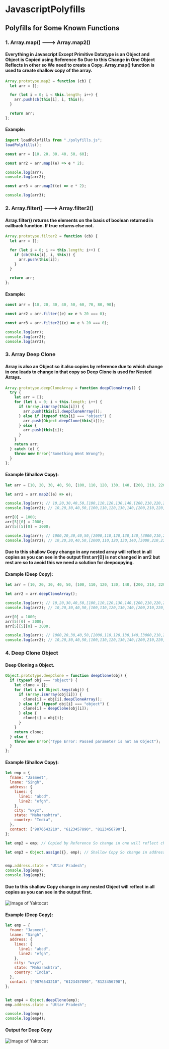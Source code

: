 # JavascriptPolyfills

## Polyfills for Some Known Functions

### 1. Array.map() ---> Array.map2()

#### Everything in Javascript Except Primitive Datatype is an Object and Object is Copied using Reference So Due to this Change in One Object Reflects in other so We need to create a Copy. Array.map() function is used to create shallow copy of the array.

```javascript
Array.prototype.map2 = function (cb) {
  let arr = [];

  for (let i = 0; i < this.length; i++) {
    arr.push(cb(this[i], i, this));
  }

  return arr;
};
```

#### Example:

```javascript
import loadPolyfills from "./polyfills.js";
loadPolyfills();

const arr = [10, 20, 30, 40, 50, 60];

const arr2 = arr.map((e) => e * 2);

console.log(arr);
console.log(arr2);

const arr3 = arr.map2((e) => e * 2);

console.log(arr3);
```

### 2. Array.filter() ---> Array.filter2()

#### Array.filter() returns the elements on the basis of boolean returned in callback function. If true returns else not.

```javascript
Array.prototype.filter2 = function (cb) {
  let arr = [];

  for (let i = 0; i <= this.length; i++) {
    if (cb(this[i], i, this)) {
      arr.push(this[i]);
    }
  }

  return arr;
};
```

#### Example:

```javascript
const arr = [10, 20, 30, 40, 50, 60, 70, 80, 90];

const arr2 = arr.filter((e) => e % 20 === 0);

const arr3 = arr.filter2((e) => e % 20 === 0);

console.log(arr);
console.log(arr2);
console.log(arr3);
```

### 3. Array Deep Clone

#### Array is also an Object so it also copies by reference due to which change in one leads to change in that copy so Deep Clone is used for Nested Arrays.

```javascript
Array.prototype.deepCloneArray = function deepCloneArray() {
  try {
    let arr = [];
    for (let i = 0; i < this.length; i++) {
      if (Array.isArray(this[i])) {
        arr.push(this[i].deepCloneArray());
      } else if (typeof this[i] === "object") {
        arr.push(Object.deepClone(this[i]));
      } else {
        arr.push(this[i]);
      }
    }
    return arr;
  } catch (e) {
    throw new Error("Something Went Wrong");
  }
};
```

#### Example (Shallow Copy):

```javascript
let arr = [10, 20, 30, 40, 50, [100, 110, 120, 130, 140, [200, 210, 220, 230, 240]]];

let arr2 = arr.map2((e) => e);

console.log(arr); // 10,20,30,40,50,[100,110,120,130,140,[200,210,220,230,240]]
console.log(arr2); // 10,20,30,40,50,[100,110,120,130,140,[200,210,220,230,240]]

arr[0] = 1000;
arr[5][0] = 2000;
arr[5][5][0] = 3000;

console.log(arr); // 1000,20,30,40,50,[2000,110,120,130,140,[3000,210,220,230,240]]
console.log(arr2); // 10,20,30,40,50,[2000,110,120,130,140,[3000,210,220,230,240]]
```

#### Due to this shallow Copy change in any nested array will reflect in all copies as you can see in the output first arr[0] is not changed in arr2 but rest are so to avoid this we need a solution for deepcopying.

#### Example (Deep Copy):

```javascript
let arr = [10, 20, 30, 40, 50, [100, 110, 120, 130, 140, [200, 210, 220, 230, 240]]];

let arr2 = arr.deepCloneArray();

console.log(arr); // 10,20,30,40,50,[100,110,120,130,140,[200,210,220,230,240]]
console.log(arr2); // 10,20,30,40,50,[100,110,120,130,140,[200,210,220,230,240]]

arr[0] = 1000;
arr[5][0] = 2000;
arr[5][5][0] = 3000;

console.log(arr); // 1000,20,30,40,50,[2000,110,120,130,140,[3000,210,220,230,240]]
console.log(arr2); // 10,20,30,40,50,[100,110,120,130,140,[200,210,220,230,240]]
```

### 4. Deep Clone Object

#### Deep Cloning a Object.

```javascript
Object.prototype.deepClone = function deepClone(obj) {
  if (typeof obj === "object") {
    let clone = {};
    for (let i of Object.keys(obj)) {
      if (Array.isArray(obj[i])) {
        clone[i] = obj[i].deepCloneArray();
      } else if (typeof obj[i] === "object") {
        clone[i] = deepClone(obj[i]);
      } else {
        clone[i] = obj[i];
      }
    }
    return clone;
  } else {
    throw new Error("Type Error: Passed parameter is not an Object");
  }
};
```

#### Example (Shallow Copy):

```javascript
let emp = {
  fname: "Jasmeet",
  lname: "Singh",
  address: {
    lines: {
      line1: "abcd",
      line2: "efgh",
    },
    city: "wxyz",
    state: "Maharashtra",
    country: "India",
  },
  contact: ["9876543210", "6123457890", "8123456790"],
};

let emp2 = emp; // Copied by Reference So change in one will reflect change in other

let emp3 = Object.assign({}, emp); // Shallow Copy So change in address property will be affected


emp.address.state = "Uttar Pradesh";
console.log(emp);
console.log(emp3);
```

#### Due to this shallow Copy change in any nested Object will reflect in all copies as you can see in the output first.
![Image of Yaktocat](https://github.com/jasspn2014/JavascriptPolyfills/images/shallowop.png)

#### Example (Deep Copy):

```javascript
let emp = {
  fname: "Jasmeet",
  lname: "Singh",
  address: {
    lines: {
      line1: "abcd",
      line2: "efgh",
    },
    city: "wxyz",
    state: "Maharashtra",
    country: "India",
  },
  contact: ["9876543210", "6123457890", "8123456790"],
};


let emp4 = Object.deepClone(emp);
emp.address.state = "Uttar Pradesh";

console.log(emp);
console.log(emp4);
```
#### Output for Deep Copy
![Image of Yaktocat](https://github.com/jasspn2014/JavascriptPolyfills/images/deepop.png)

